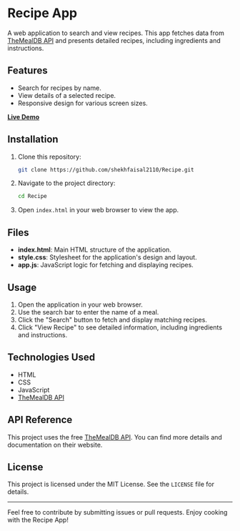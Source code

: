 # Recipe App

A web application to search and view recipes. This app fetches data from [TheMealDB API](https://www.themealdb.com/) and presents detailed recipes, including ingredients and instructions.

## Features
- Search for recipes by name.
- View details of a selected recipe.
- Responsive design for various screen sizes.

**[Live Demo](https://shekhfaisal2110.github.io/Recipe/)**
## Installation

1. Clone this repository:
   ```bash
   git clone https://github.com/shekhfaisal2110/Recipe.git
   ```
2. Navigate to the project directory:
   ```bash
   cd Recipe
   ```
3. Open `index.html` in your web browser to view the app.

## Files

- **index.html**: Main HTML structure of the application.
- **style.css**: Stylesheet for the application's design and layout.
- **app.js**: JavaScript logic for fetching and displaying recipes.

## Usage

1. Open the application in your web browser.
2. Use the search bar to enter the name of a meal.
3. Click the "Search" button to fetch and display matching recipes.
4. Click "View Recipe" to see detailed information, including ingredients and instructions.

## Technologies Used
- HTML
- CSS
- JavaScript
- [TheMealDB API](https://www.themealdb.com/)

## API Reference
This project uses the free [TheMealDB API](https://www.themealdb.com/api.php). You can find more details and documentation on their website.

## License
This project is licensed under the MIT License. See the `LICENSE` file for details.

---

Feel free to contribute by submitting issues or pull requests. Enjoy cooking with the Recipe App!
